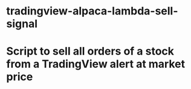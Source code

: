 # tradingview-alpaca-lambda-sell-signal

# Script to sell all orders of a stock from a TradingView alert at market price
